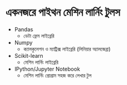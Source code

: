 # একনজরে পাইথন মেশিন লার্নিং টুলস

* Pandas
	* ডেটা ফ্রেম লাইব্রেরি
* Numpy
	* ক্যালকুলেশন ও ম্যাট্রিক্স লাইব্রেরি (লিনিয়ার অ্যালজেব্রা)
* Scikit-learn
	* মেশিন লার্নিং লাইব্রেরি
* IPython/Jupyter Notebook
	* মেশিন লার্নিং প্রোগ্রাম সহজ করে লেখার টুল

